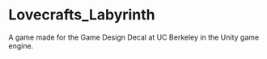 # Lovecrafts_Labyrinth
A game made for the Game Design Decal at UC Berkeley in the Unity game engine.
